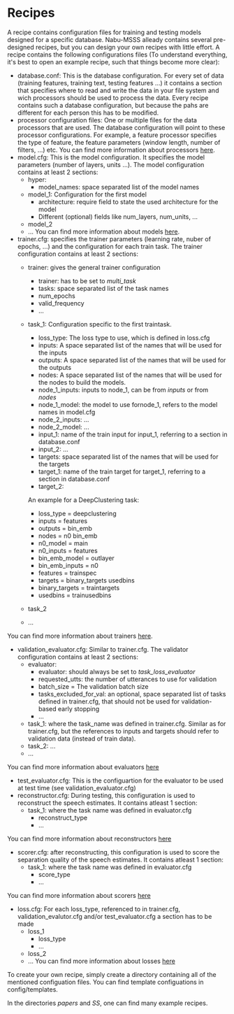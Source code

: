 # Recipes

A recipe contains configuration files for training and testing models designed
for a specific database. Nabu-MSSS alleady contains several pre-designed recipes,
but you can design your own recipes with little effort. A recipe contains
the following configurations files (To understand everything, it's best to open an example
recipe, such that things become more clear):

- database.conf: This is the database configuration. For every set of data
(training features, training text, testing features ...) it contains a section
that specifies where to read and write the data in your file system and wich
processors should be used to process the data. Every recipe contains such a 
database configuration, but because the pahs are different for each
person this has to be modified.
- processor configuration files: One or multiple files for the data processors
that are used. The database configuration will point to these processor
configurations. For example, a feature processor specifies the type
of feature, the feature parameters (window length, number of filters, ...) etc.
You can find more information about processors
[here](../../nabu/processing/processors/README.md).
- model.cfg: This is the model configuration. It specifies
the model parameters (number of layers, units ...). The model
configuration contains at least 2 sections:
  - hyper: 
    - model_names: space separated list of the model names
  - model_1: Configuration for the first model
    - architecture: require field to state the used architecture for the model
    - Different (optional) fields like num_layers, num_units, ...
  - model_2
  - ...
You can find more information about models
[here](../../nabu/neuralnetworks/models/README.md).
- trainer.cfg: specifies the trainer parameters (learning rate, nuber of epochs,
...) and the configuration for each train task. The trainer configuration contains at least 2 sections:
    - trainer: gives the general trainer configuration
        - trainer: has to be set to *multi_task*
        - tasks: space separated list of the task names
        - num_epochs
        - valid_frequency
        - ...
    - task_1: Configuration specific to the first traintask.
        - loss_type: The loss type to use, which is defined in loss.cfg
        - inputs: A space separated list of the names that will be used for the inputs
        - outputs: A space separated list of the names that will be used for the outputs
        - nodes: A space separated list of the names that will be used for the nodes to build the models.
        - node_1_inputs: inputs to node_1, can be from *inputs* or from *nodes*
        - node_1_model: the model to use fornode_1, refers to the model names in model.cfg
        - node_2_inputs: ...
        - node_2_model: ...
        - input_1: name of the train input for input_1, referring to a section in database.conf
        - input_2: ...
        - targets:  space separated list of the names that will be used for the targets
        - target_1: name of the train target for target_1, referring to a section in database.conf
        - target_2:
        
        An example for a DeepClustering task:
        - loss_type = deepclustering
        - inputs = features
        - outputs = bin_emb
        - nodes = n0 bin_emb
        - n0_model = main
        - n0_inputs = features
        - bin_emb_model = outlayer
        - bin_emb_inputs = n0
        - features = trainspec
        - targets = binary_targets usedbins 
        - binary_targets = traintargets 
        - usedbins = trainusedbins
    - task_2
    - ...
 
You can find more information about trainers
[here](../../nabu/neuralnetworks/trainers/README.md).
- validation_evaluator.cfg: Similar to trainer.cfg. The validator configuration contains at least 2 sections:
    - evaluator:
        - evaluator: should always be set to *task_loss_evaluator*
        - requested_utts: the number of utterances to use for validation
        - batch_size = The validation batch size
        - tasks_excluded_for_val: an optional, space separated list of tasks defined in trainer.cfg, that should not be
        used for validation-based early stopping
        - ...
    - task_1: where the task_name was defined in trainer.cfg. Similar as for trainer.cfg, but the references to inputs
    and targets should refer to validation data (instead of train data).
    - task_2: ...
    - ...
    
You can find more information about evaluators
[here](../../nabu/neuralnetworks/evaluators/README.md)
- test_evaluator.cfg: This is the configuartion for the evaluator to be used at
test time (see validation_evaluator.cfg)
- reconstructor.cfg: During testing, this configuration is used to reconstruct the speech estimates. It contains
atleast 1 section:
    - task_1: where the task name was defined in evaluator.cfg
        - reconstruct_type
        - ...

You can find more information about reconstructors 
        [here](../../nabu/postprocessing/reconstructors/README.md)
- scorer.cfg: after reconstructing, this configuration is used to score the separation quality of the speech estimates. 
It contains atleast 1 section:
    - task_1: where the task name was defined in evaluator.cfg
        - score_type
        - ...

You can find more information about scorers 
        [here](../../nabu/postprocessing/scorers/README.md)
- loss.cfg: For each loss_type, referenced to in trainer.cfg, validation_evalutor.cfg and/or test_evaluator.cfg a
section has to be made
    - loss_1
        - loss_type
        - ...
    - loss_2
    - ...
You can find more information about losses 
        [here](../../nabu/neuralnetworks/loss_computers/README.md)
        
To create your own recipe, simply create a directory containing all of the
mentioned configuation files. You can find template configuations in
config/templates.

In the directories *papers* and *SS*, one can find many example recipes.
